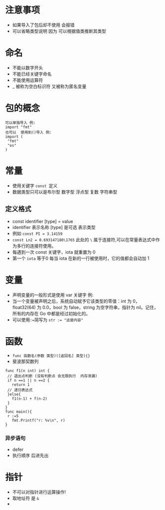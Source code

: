 # 注意事项
- 如果导入了包后却不使用 会报错
- 可以省略类型说明  因为 可以根据值类推断其类型
# 命名
- 不能以数字开头
- 不能已经关键字命名
- 不能使用运算符
-  _ 被称为空白标识符  又被称为匿名变量
# 包的概念
  ```
  可以单独导入 例:
  import "fmt"
  也可以  使用到()导入 例:
  import (
   "fmt"
   "os"
  )
  ```
# 常量
- 使用关键字 `const `定义 
- 数据类型只可以是布尔型  数字型 浮点型 复数 字符串型
## 定义格式
- const identifier [type] = value
-  identifier 表示名称  [type] 是可选 表示类型
-  例如  ``` const PI = 3.14159  ```
-  ``` const Ln2 = 0.693147180\1765 ```  此处的 ` \ ` 属于连接符,可以在常量表达式中作为多行的连接符使用。
- 每遇到一次 const 关键字，iota 就重置为 0 
- 第一个 `iota`  等于0 每当 iota 在新的一行被使用时，它的值都会自动加 1
# 变量
- 声明变量的一般形式是使用 var 关键字 例:
- 当一个变量被声明之后，系统自动赋予它该类型的零值：int 为 0，float32(64) 为 0.0，bool 为 false，string 为空字符串，指针为 nil。记住，所有的内存在 Go 中都是经过初始化的。
-  可以使用`:=`简写为 ` str := "这是内容" `
# 函数
- `func 函数名(参数 类型)([返回名] 类型){}`
- 斐波那契数列
 ``` 
 func f1(n int) int {
  // 退出点判断 (没有判断点 会无限执行  内存泄漏)
  if n ==1 || n ==2 {
    return 1
  // 递归表达式
  }else{
    f1(n-1) + f(n-2) 
  }
}
func main(){
  r :=5
	fmt.Printf("r: %v\n", r)
} 
```
### 异步语句
- defer
- 执行顺序  后进先出
# 指针
- 不可以对指针进行运算操作!
- 取地址符 是 `&`
- 